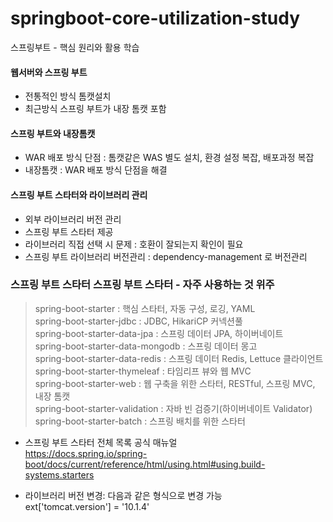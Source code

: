 # springboot-core-utilization-study
스프링부트 - 핵심 원리와 활용 학습

#### 웹서버와 스프링 부트 
- 전통적인 방식 톰캣설치
- 최근방식 스프링 부트가 내장 톰캣 포함

#### 스프링 부트와 내장톰캣
- WAR 배포 방식 단점 : 톰캣같은 WAS 별도 설치, 환경 설정 복잡, 배포과정 복잡 
- 내장톰캣 : WAR 배포 방식 단점을 해결


#### 스프링 부트 스타터와 라이브러리 관리
- 외부 라이브러리 버전 관리
- 스프링 부트 스타터 제공
- 라이브러리 직접 선택 시 문제 : 호환이 잘되는지 확인이 필요
- 스프링 부트 라이브러리 버전관리 : dependency-management 로 버전관리

### 스프링 부트 스타터 스프링 부트 스타터 - 자주 사용하는 것 위주
>  spring-boot-starter : 핵심 스타터, 자동 구성, 로깅, YAML <br>
>  spring-boot-starter-jdbc : JDBC, HikariCP 커넥션풀 <br>
>  spring-boot-starter-data-jpa : 스프링 데이터 JPA, 하이버네이트 <br>
>  spring-boot-starter-data-mongodb : 스프링 데이터 몽고 <br> 
>  spring-boot-starter-data-redis : 스프링 데이터 Redis, Lettuce 클라이언트 <br>
>  spring-boot-starter-thymeleaf : 타임리프 뷰와 웹 MVC <br>
>  spring-boot-starter-web : 웹 구축을 위한 스타터, RESTful, 스프링 MVC, 내장 톰캣 <br>
>  spring-boot-starter-validation : 자바 빈 검증기(하이버네이트 Validator) <br>
>  spring-boot-starter-batch : 스프링 배치를 위한 스타터 <br>

- 스프링 부트 스타터 전체 목록 공식 매뉴얼 <br>
https://docs.spring.io/spring-boot/docs/current/reference/html/using.html#using.build-systems.starters

- 라이브러리 버전 변경: 다음과 같은 형식으로 변경 가능 <br>
ext['tomcat.version'] = '10.1.4' 
